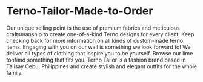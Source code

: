 # Terno-Tailor-Made-to-Order
Our unique selling point is the use of premium fabrics and meticulous craftsmanship to create one-of-a-kind Terno designs for every client.
Keep checking back for more information on all kinds of custom-made terno items. Engaging with you on our wall is something we look forward to!
We deliver all types of clothing that inspire you to be yourself. Browse our lime tonfimd something that fits you.
Terno Tailor is a fashion brand based in Talisay Cebu, Philippines and create stylish and elegant outfits for the whole family.
